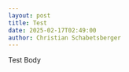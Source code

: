 ```yaml
---
layout: post
title: Test
date: 2025-02-17T02:49:00
author: Christian Schabetsberger
---
```

Test Body
